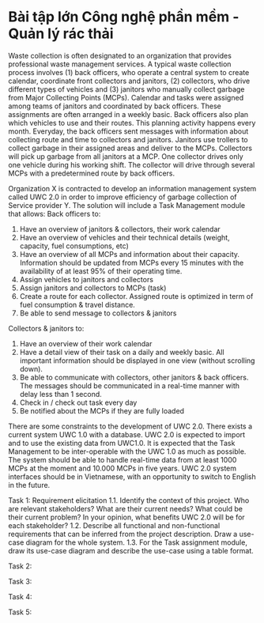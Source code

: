 # Bài tập lớn Công nghệ phần mềm - Quản lý rác thải
Waste collection is often designated to an organization that provides professional waste management services. A typical waste collection process involves (1) back officers, who operate a central system to create calendar, coordinate front collectors and janitors, (2) collectors, who drive different types of vehicles and (3) janitors who manually collect garbage from Major Collecting Points (MCPs). Calendar and tasks were assigned among teams of janitors and coordinated by back officers. These assignments are often arranged in a weekly basic. Back officers also plan which vehicles to use and their routes. This planning activity happens every month. Everyday, the back officers sent messages with information about collecting route and time to collectors and janitors. Janitors use trollers to collect garbage in their assigned areas and deliver to the MCPs. Collectors will pick up garbage from all janitors at a MCP. One collector drives only one vehicle during his working shift. The collector will drive through several MCPs with a predetermined route by back officers.

Organization X is contracted to develop an information management system called UWC 2.0 in order to improve efficiency of garbage collection of Service provider Y. The solution will include a Task Management module that allows:
Back officers to:
  1. Have an overview of janitors & collectors, their work calendar
  2. Have an overview of vehicles and their technical details (weight, capacity, fuel consumptions, etc)
  3. Have an overview of all MCPs and information about their capacity. Information should be updated from MCPs every 15 minutes with the availability of at     least 95% of their operating time.
  4. Assign vehicles to janitors and collectors
  5. Assign janitors and collectors to MCPs (task)
  6. Create a route for each collector. Assigned route is optimized in term of fuel consumption & travel distance.
  7. Be able to send message to collectors & janitors

Collectors & janitors to:
  1. Have an overview of their work calendar
  2. Have a detail view of their task on a daily and weekly basic. All important information should be displayed in one view (without scrolling down). 
  3. Be able to communicate with collectors, other janitors & back officers. The messages should be communicated in a real-time manner with delay less than 1 second.
  4. Check in / check out task every day
  5. Be notified about the MCPs if they are fully loaded
  
There are some constraints to the development of UWC 2.0. There exists a current system UWC 1.0 with a database. UWC 2.0 is expected to import and to use the existing data from UWC1.0. It is expected that the Task Management to be inter-operable with the UWC 1.0 as much as possible. The system should be able to handle real-time data from at least 1000 MCPs at the moment and 10.000 MCPs in five years. UWC 2.0 system interfaces should be in Vietnamese, with an opportunity to switch to English in the future. 

Task 1: Requirement elicitation
1.1. Identify the context of this project. Who are relevant stakeholders? What are their current needs? What could be their current problem? In your opinion, what benefits UWC 2.0 will be for each stakeholder?
1.2. Describe all functional and non-functional requirements that can be inferred from the project description. Draw a use-case diagram for the whole system.
1.3. For the Task assignment module, draw its use-case diagram and describe the use-case using a table format.

Task 2:

Task 3:

Task 4:

Task 5:
